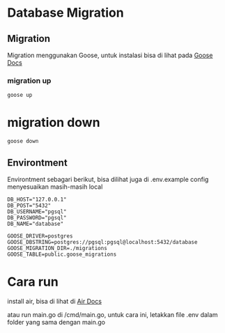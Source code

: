 # Database Migration

## Migration
Migration menggunakan Goose, untuk instalasi bisa di lihat pada [Goose Docs](https://github.com/pressly/goose)

### migration up
```code
goose up
```

# migration down
```code
goose down
```

## Environtment
Environtment sebagari berikut, bisa dilihat juga di .env.example
config menyesuaikan masih-masih local

```code
DB_HOST="127.0.0.1"
DB_POST="5432"
DB_USERNAME="pgsql"
DB_PASSWORD="pgsql"
DB_NAME="database"

GOOSE_DRIVER=postgres
GOOSE_DBSTRING=postgres://pgsql:pgsql@localhost:5432/database
GOOSE_MIGRATION_DIR=./migrations
GOOSE_TABLE=public.goose_migrations
```
# Cara run
install air, bisa di lihat di [Air Docs](https://github.com/air-verse/air)

atau run main.go di /cmd/main.go, untuk cara ini, letakkan file .env dalam folder yang sama dengan main.go
